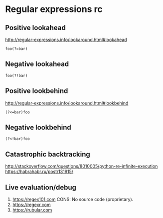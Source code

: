# Regular expressions rc

## Positive lookahead

<http://regular-expressions.info/lookaround.html#lookahead>

    foo(?=bar)

## Negative lookahead

    foo(?!bar)

## Positive lookbehind

<http://regular-expressions.info/lookaround.html#lookbehind>

    (?<=bar)foo

## Negative lookbehind

    (?<!bar)foo

## Catastrophic backtracking

<http://stackoverflow.com/questions/8010005/python-re-infinite-execution>
<https://habrahabr.ru/post/131915/>

## Live evaluation/debug

1. https://regex101.com CONS: No source code (proprietary).
2. https://regexr.com
3. https://rubular.com
